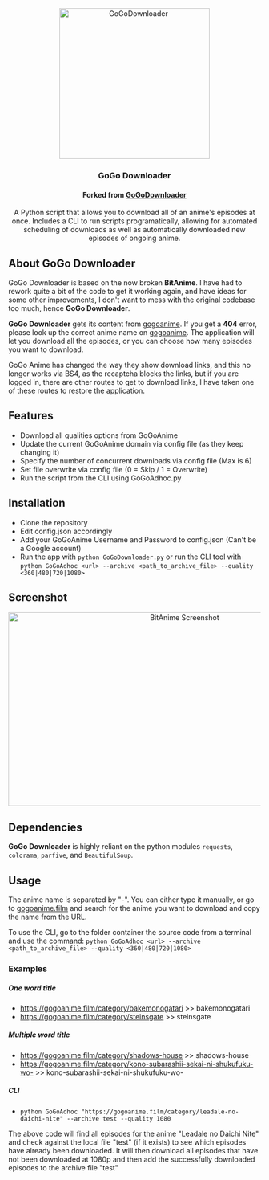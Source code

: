 
<div align="center">
  <img
    style="width: 300px; height: 300px"
    src="https://github.com/karl0ss/GoGoDownloader/raw/master/img/gogo_logo.png"
    title="GoGoDownloader"
    alt="GoGoDownloader"
  />
  <h3>GoGo Downloader</h3>
  <h4>Forked from <a href="https://github.com/karl0ss/GoGoDownloader">GoGoDownloader</a></h4>
  <p>
    A Python script that allows you to download all of an anime's episodes at once. Includes a CLI to run scripts programatically, allowing for automated scheduling of downloads as well as automatically downloaded new episodes of ongoing anime.
  </p>
 
</div>

## About GoGo Downloader

GoGo Downloader is based on the now broken **BitAnime**. I have had to rework quite a bit of the code to get it working again, and have ideas for some other improvements, I don't want to mess with the original codebase too much, hence **GoGo Downloader**.

**GoGo Downloader** gets its content from [gogoanime](https://gogoanime.film/). If you get a **404** error, please look up the correct anime name on [gogoanime](https://gogoanime.film/). The application will let you download all the episodes, or you can choose how many episodes you want to download.

GoGo Anime has changed the way they show download links, and this no longer works via BS4, as the recaptcha blocks the links, but if you are logged in, there are other routes to get to download links, I have taken one of these routes to restore the application.

## Features

- Download all qualities options from GoGoAnime
- Update the current GoGoAnime domain via config file (as they keep changing it)
- Specify the number of concurrent downloads via config file (Max is 6)
- Set file overwrite via config file (0 = Skip / 1 = Overwrite)
- Run the script from the CLI using GoGoAdhoc.py

## Installation
- Clone the repository
- Edit config.json accordingly
- Add your GoGoAnime Username and Password to config.json (Can't be a Google account)
- Run the app with `python GoGoDownloader.py` or run the CLI tool with `python GoGoAdhoc <url> --archive <path_to_archive_file> --quality <360|480|720|1080>`

## Screenshot

<div align="center">
  <img style="height:386px; width:688px;" src="https://github.com/karl0ss/GoGoDownloader/raw/master/img/screenshot.png"
  title="BitAnime in action" alt="BitAnime Screenshot">
</div>

## Dependencies

**GoGo Downloader** is highly reliant on the python modules `requests`, `colorama`, `parfive`, and `BeautifulSoup`.

## Usage

The anime name is separated by "-". You can either type it manually, or go to [gogoanime.film](https://gogoanime.film/) and search for the anime you want to download and copy the name from the URL.

To use the CLI, go to the folder container the source code from a terminal and use the command:
`python GoGoAdhoc <url> --archive <path_to_archive_file> --quality <360|480|720|1080>`

### Examples

##### One word title

- https://gogoanime.film/category/bakemonogatari >> bakemonogatari
- https://gogoanime.film/category/steinsgate >> steinsgate

##### Multiple word title

- https://gogoanime.film/category/shadows-house >> shadows-house
- https://gogoanime.film/category/kono-subarashii-sekai-ni-shukufuku-wo- >> kono-subarashii-sekai-ni-shukufuku-wo-

##### CLI
- `python GoGoAdhoc "https://gogoanime.film/category/leadale-no-daichi-nite" --archive test --quality 1080`

The above code will find all episodes for the anime "Leadale no Daichi Nite" and check against the local file "test" (if it exists) to see which episodes have already been downloaded. It will then download all episodes that have not been downloaded at 1080p and then add the successfully downloaded episodes to the archive file "test"
